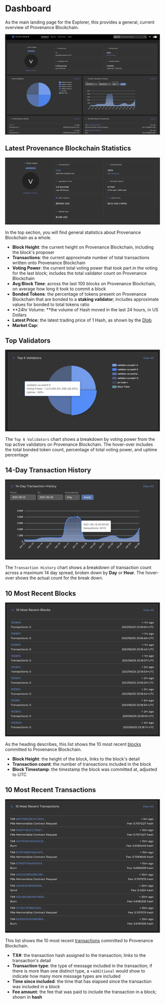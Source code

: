 # Dashboard

As the main landing page for the Explorer, this provides a general, current overview of Provenance Blockchain.

![The Explorer dashboard overview](../../../../.gitbook/assets/screen-shot-2021-06-25-at-5.08.22-pm.png)

## Latest Provenance Blockchain Statistics

![General statistics about Provenance Blockchain as a chain](<../../../../.gitbook/assets/Screen Shot 2021-11-15 at 2.33.53 PM.png>)

In the top section, you will find general statistics about Provenance Blockchain as a whole.

* **Block Height**: the current height on Provenance Blockchain, including the block's proposer
* **Transactions**: the current approximate number of total transactions written onto Provenance Blockchain
* **Voting Power**: the current total voting power that took part in the voting for the last block; includes the total validator count on Provenance Blockchain
* **Avg Block Time**: across the last 100 blocks on Provenance Blockchain, on average how long it took to commit a block
* **Bonded Tokens**: the percentage of tokens present on Provenance Blockchain that are bonded to a **staking validator**; includes approximate values for bonded to total tokens ratio
* **24hr Volume: **the volume of Hash moved in the last 24 hours, in US Dollars
* **Latest Price:** the latest trading price of 1 Hash, as shown by the [Dlob](https://www.dlob.io)
* **Market Cap:**&#x20;

## Top Validators

![](../../../../.gitbook/assets/screen-shot-2021-06-25-at-5.22.53-pm.png)

The `Top 6 Validators` chart shows a breakdown by voting power from the top active validators on Provenance Blockchain. The hover-over includes the total bonded token count, percentage of total voting power, and uptime percentage

## 14-Day Transaction History

![](../../../../.gitbook/assets/screen-shot-2021-06-25-at-5.23.15-pm.png)

The `Transaction History` chart shows a breakdown of transaction count across a maximum 14 day spread, broken down by **Day** or **Hour**. The hover-over shows the actual count for the break down.

## 10 Most Recent Blocks

![](../../../../.gitbook/assets/screen-shot-2021-06-25-at-5.20.37-pm.png)

As the heading describes, this list shows the 10 most recent [blocks](blocks.md) committed to Provenance Blockchain.

* **Block Height**: the height of the block, links to the block's detail
* **Transaction count**: the number of transactions included in the block
* **Block Timestamp**: the timestamp the block was committed at, adjusted to UTC

## 10 Most Recent Transactions

![](../../../../.gitbook/assets/screen-shot-2021-06-25-at-5.20.54-pm.png)

This list shows the 10 most recent [transactions](../transactions.md) committed to Provenance Blockchain.

* **TX#**: the transaction hash assigned to the transaction; links to the transaction's detail
* **Transaction type**: the type of message included in the transaction; if there is more than one distinct type, a `+additional` would show to indicate how many more message types are included
* **Time since included**: the time that has elapsed since the transaction was included in a block
* **Fee amount**: the fee that was paid to include the transaction in a block; shown in **hash**
